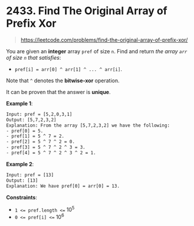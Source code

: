 # 2433. Find The Original Array of Prefix Xor

> <https://leetcode.com/problems/find-the-original-array-of-prefix-xor/>

You are given an **integer** array `pref` of size `n`. Find and return *the
array `arr` of size `n` that satisfies*:

- `pref[i] = arr[0] ^ arr[1] ^ ... ^ arr[i]`.

Note that `^` denotes the **bitwise-xor** operation.

It can be proven that the answer is **unique**.

**Example 1**:

```txt
Input: pref = [5,2,0,3,1]
Output: [5,7,2,3,2]
Explanation: From the array [5,7,2,3,2] we have the following:
- pref[0] = 5.
- pref[1] = 5 ^ 7 = 2.
- pref[2] = 5 ^ 7 ^ 2 = 0.
- pref[3] = 5 ^ 7 ^ 2 ^ 3 = 3.
- pref[4] = 5 ^ 7 ^ 2 ^ 3 ^ 2 = 1.
```

**Example 2**:

```txt
Input: pref = [13]
Output: [13]
Explanation: We have pref[0] = arr[0] = 13.
```

**Constraints**:

- `1 <= pref.length <=` $10^5$
- `0 <= pref[i] <=` $10^6$
